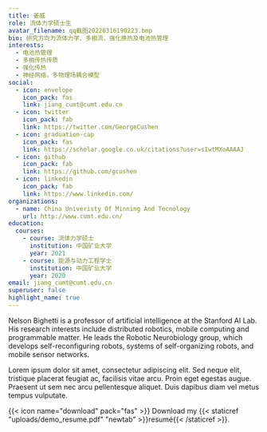 ```yaml
---
title: 姜威
role: 流体力学硕士生
avatar_filename: qq截图20220316190223.bmp
bio: 研究方向为流体力学、多相流、强化换热及电池热管理
interests:
  - 电池热管理
  - 多相传热传质
  - 强化传热
  - 神经网络，多物理场耦合模型
social:
  - icon: envelope
    icon_pack: fas
    link: jiang_cumt@cumt.edu.cn
  - icon: twitter
    icon_pack: fab
    link: https://twitter.com/GeorgeCushen
  - icon: graduation-cap
    icon_pack: fas
    link: https://scholar.google.co.uk/citations?user=sIwtMXoAAAAJ
  - icon: github
    icon_pack: fab
    link: https://github.com/gcushen
  - icon: linkedin
    icon_pack: fab
    link: https://www.linkedin.com/
organizations:
  - name: China Univeristy Of Minning And Tecnology
    url: http://www.cumt.edu.cn/
education:
  courses:
    - course: 流体力学硕士
      institution: 中国矿业大学
      year: 2021
    - course: 能源与动力工程学士
      institution: 中国矿业大学
      year: 2020
email: jiang_cumt@cumt.edu.cn
superuser: false
highlight_name: true
---
```


Nelson Bighetti is a professor of artificial intelligence at the Stanford AI Lab. His research interests include distributed robotics, mobile computing and programmable matter. He leads the Robotic Neurobiology group, which develops self-reconfiguring robots, systems of self-organizing robots, and mobile sensor networks.

Lorem ipsum dolor sit amet, consectetur adipiscing elit. Sed neque elit, tristique placerat feugiat ac, facilisis vitae arcu. Proin eget egestas augue. Praesent ut sem nec arcu pellentesque aliquet. Duis dapibus diam vel metus tempus vulputate.

{{< icon name="download" pack="fas" >}} Download my {{< staticref "uploads/demo_resume.pdf" "newtab" >}}resumé{{< /staticref >}}.
